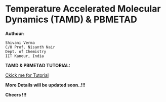 
# Temperature Accelerated Molecular Dynamics (TAMD) & PBMETAD

**Authour:**

    Shivani Verma
    C/O Prof. Nisanth Nair
    Dept. of Chemistry
    IIT Kanour, India
                     
**TAMD & PBMETAD TUTORIAL:**


[Ckick me for Tutorial](https://github.com/NNairIITK/Enhanced_Sampling_Methods_Tutorials/blob/master/TAMD/TAMD_and_PBMTD_Tutorial_by_Abhinav.pdf)
    
 
 **More Details will be updated soon..!!!**
 
 **Cheers !!!**
 

